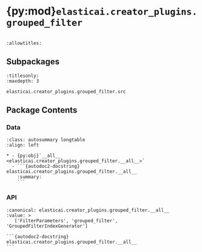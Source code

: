 # {py:mod}`elasticai.creator_plugins.grouped_filter`

```{py:module} elasticai.creator_plugins.grouped_filter
```

```{autodoc2-docstring} elasticai.creator_plugins.grouped_filter
:allowtitles:
```

## Subpackages

```{toctree}
:titlesonly:
:maxdepth: 3

elasticai.creator_plugins.grouped_filter.src
```

## Package Contents

### Data

````{list-table}
:class: autosummary longtable
:align: left

* - {py:obj}`__all__ <elasticai.creator_plugins.grouped_filter.__all__>`
  - ```{autodoc2-docstring} elasticai.creator_plugins.grouped_filter.__all__
    :summary:
    ```
````

### API

````{py:data} __all__
:canonical: elasticai.creator_plugins.grouped_filter.__all__
:value: >
   ['FilterParameters', 'grouped_filter', 'GroupedFilterIndexGenerator']

```{autodoc2-docstring} elasticai.creator_plugins.grouped_filter.__all__
```

````
